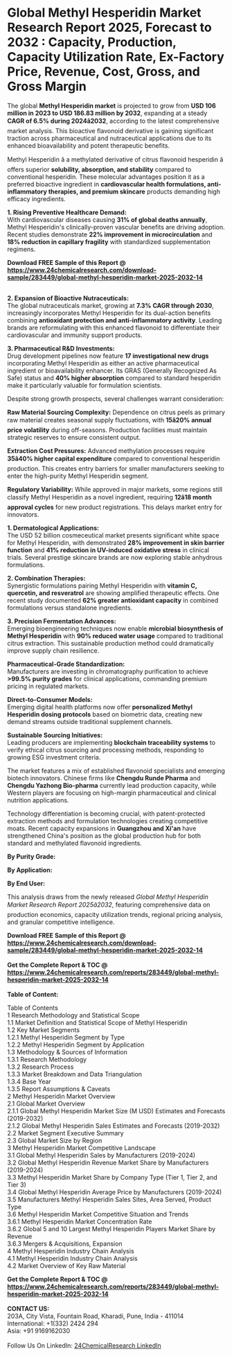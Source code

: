 <h1>Global Methyl Hesperidin Market Research Report 2025, Forecast to 2032 : Capacity, Production, Capacity Utilization Rate, Ex-Factory Price, Revenue, Cost, Gross, and Gross Margin</h1><p>The global <strong>Methyl Hesperidin market</strong> is projected to grow from <strong>USD 106 million in 2023 to USD 186.83 million by 2032</strong>, expanding at a steady <strong>CAGR of 6.5% during 2024â2032</strong>, according to the latest comprehensive market analysis. This bioactive flavonoid derivative is gaining significant traction across pharmaceutical and nutraceutical applications due to its enhanced bioavailability and potent therapeutic benefits.</p><p>Methyl Hesperidin â a methylated derivative of citrus flavonoid hesperidin â offers superior <strong>solubility, absorption, and stability</strong> compared to conventional hesperidin. These molecular advantages position it as a preferred bioactive ingredient in <strong>cardiovascular health formulations, anti-inflammatory therapies, and premium skincare</strong> products demanding high efficacy ingredients.</p><p><strong>1. Rising Preventive Healthcare Demand:</strong><br>
With cardiovascular diseases causing <strong>31% of global deaths annually</strong>, Methyl Hesperidin's clinically-proven vascular benefits are driving adoption. Recent studies demonstrate <strong>22% improvement in microcirculation</strong> and <strong>18% reduction in capillary fragility</strong> with standardized supplementation regimens.</p><div><b>Download FREE Sample of this Report @ 
            <a href="https://www.24chemicalresearch.com/download-sample/283449/global-methyl-hesperidin-market-2025-2032-14">
            https://www.24chemicalresearch.com/download-sample/283449/global-methyl-hesperidin-market-2025-2032-14</a></b></div><br><p><strong>2. Expansion of Bioactive Nutraceuticals:</strong><br>
The global nutraceuticals market, growing at <strong>7.3% CAGR through 2030</strong>, increasingly incorporates Methyl Hesperidin for its dual-action benefits combining <strong>antioxidant protection and anti-inflammatory activity</strong>. Leading brands are reformulating with this enhanced flavonoid to differentiate their cardiovascular and immunity support products.</p><p><strong>3. Pharmaceutical R&amp;D Investments:</strong><br>
Drug development pipelines now feature <strong>17 investigational new drugs</strong> incorporating Methyl Hesperidin as either an active pharmaceutical ingredient or bioavailability enhancer. Its GRAS (Generally Recognized As Safe) status and <strong>40% higher absorption</strong> compared to standard hesperidin make it particularly valuable for formulation scientists.</p><p>Despite strong growth prospects, several challenges warrant consideration:</p><p><strong>Raw Material Sourcing Complexity:</strong> Dependence on citrus peels as primary raw material creates seasonal supply fluctuations, with <strong>15â20% annual price volatility</strong> during off-seasons. Production facilities must maintain strategic reserves to ensure consistent output.</p><p><strong>Extraction Cost Pressures:</strong> Advanced methylation processes require <strong>35â40% higher capital expenditure</strong> compared to conventional hesperidin production. This creates entry barriers for smaller manufacturers seeking to enter the high-purity Methyl Hesperidin segment.</p><p><strong>Regulatory Variability:</strong> While approved in major markets, some regions still classify Methyl Hesperidin as a novel ingredient, requiring <strong>12â18 month approval cycles</strong> for new product registrations. This delays market entry for innovators.</p><p><strong>1. Dermatological Applications:</strong><br>
The USD 52 billion cosmeceutical market presents significant white space for Methyl Hesperidin, with demonstrated <strong>28% improvement in skin barrier function</strong> and <strong>41% reduction in UV-induced oxidative stress</strong> in clinical trials. Several prestige skincare brands are now exploring stable anhydrous formulations.</p><p><strong>2. Combination Therapies:</strong><br>
Synergistic formulations pairing Methyl Hesperidin with <strong>vitamin C, quercetin, and resveratrol</strong> are showing amplified therapeutic effects. One recent study documented <strong>62% greater antioxidant capacity</strong> in combined formulations versus standalone ingredients.</p><p><strong>3. Precision Fermentation Advances:</strong><br>
Emerging bioengineering techniques now enable <strong>microbial biosynthesis of Methyl Hesperidin</strong> with <strong>90% reduced water usage</strong> compared to traditional citrus extraction. This sustainable production method could dramatically improve supply chain resilience.</p><p><strong>Pharmaceutical-Grade Standardization:</strong><br>
	Manufacturers are investing in chromatography purification to achieve <strong>&gt;99.5% purity grades</strong> for clinical applications, commanding premium pricing in regulated markets.</p><p><strong>Direct-to-Consumer Models:</strong><br>
	Emerging digital health platforms now offer <strong>personalized Methyl Hesperidin dosing protocols</strong> based on biometric data, creating new demand streams outside traditional supplement channels.</p><p><strong>Sustainable Sourcing Initiatives:</strong><br>
	Leading producers are implementing <strong>blockchain traceability systems</strong> to verify ethical citrus sourcing and processing methods, responding to growing ESG investment criteria.</p><p>The market features a mix of established flavonoid specialists and emerging biotech innovators. Chinese firms like <strong>Chengdu Runde Pharma</strong> and <strong>Chengdu Yazhong Bio-pharma</strong> currently lead production capacity, while Western players are focusing on high-margin pharmaceutical and clinical nutrition applications.</p><p>Technology differentiation is becoming crucial, with patent-protected extraction methods and formulation technologies creating competitive moats. Recent capacity expansions in <strong>Guangzhou and Xi'an</strong> have strengthened China's position as the global production hub for both standard and methylated flavonoid ingredients.</p><p><strong>By Purity Grade:</strong></p><p><strong>By Application:</strong></p><p><strong>By End User:</strong></p><p>This analysis draws from the newly released <em>Global Methyl Hesperidin Market Research Report 2025â2032</em>, featuring comprehensive data on production economics, capacity utilization trends, regional pricing analysis, and granular competitive intelligence.</p><div><b>Download FREE Sample of this Report @ 
            <a href="https://www.24chemicalresearch.com/download-sample/283449/global-methyl-hesperidin-market-2025-2032-14">
            https://www.24chemicalresearch.com/download-sample/283449/global-methyl-hesperidin-market-2025-2032-14</a></b></div><br><div><b>Get the Complete Report & TOC @ 
            <a href="https://www.24chemicalresearch.com/reports/283449/global-methyl-hesperidin-market-2025-2032-14">
            https://www.24chemicalresearch.com/reports/283449/global-methyl-hesperidin-market-2025-2032-14</a></b></div><br>
            <b>Table of Content:</b><p>Table of Contents<br />
1 Research Methodology and Statistical Scope<br />
1.1 Market Definition and Statistical Scope of Methyl Hesperidin<br />
1.2 Key Market Segments<br />
1.2.1 Methyl Hesperidin Segment by Type<br />
1.2.2 Methyl Hesperidin Segment by Application<br />
1.3 Methodology & Sources of Information<br />
1.3.1 Research Methodology<br />
1.3.2 Research Process<br />
1.3.3 Market Breakdown and Data Triangulation<br />
1.3.4 Base Year<br />
1.3.5 Report Assumptions & Caveats<br />
2 Methyl Hesperidin Market Overview<br />
2.1 Global Market Overview<br />
2.1.1 Global Methyl Hesperidin Market Size (M USD) Estimates and Forecasts (2019-2032)<br />
2.1.2 Global Methyl Hesperidin Sales Estimates and Forecasts (2019-2032)<br />
2.2 Market Segment Executive Summary<br />
2.3 Global Market Size by Region<br />
3 Methyl Hesperidin Market Competitive Landscape<br />
3.1 Global Methyl Hesperidin Sales by Manufacturers (2019-2024)<br />
3.2 Global Methyl Hesperidin Revenue Market Share by Manufacturers (2019-2024)<br />
3.3 Methyl Hesperidin Market Share by Company Type (Tier 1, Tier 2, and Tier 3)<br />
3.4 Global Methyl Hesperidin Average Price by Manufacturers (2019-2024)<br />
3.5 Manufacturers Methyl Hesperidin Sales Sites, Area Served, Product Type<br />
3.6 Methyl Hesperidin Market Competitive Situation and Trends<br />
3.6.1 Methyl Hesperidin Market Concentration Rate<br />
3.6.2 Global 5 and 10 Largest Methyl Hesperidin Players Market Share by Revenue<br />
3.6.3 Mergers & Acquisitions, Expansion<br />
4 Methyl Hesperidin Industry Chain Analysis<br />
4.1 Methyl Hesperidin Industry Chain Analysis<br />
4.2 Market Overview of Key Raw Material</p><div><b>Get the Complete Report & TOC @ 
            <a href="https://www.24chemicalresearch.com/reports/283449/global-methyl-hesperidin-market-2025-2032-14">
            https://www.24chemicalresearch.com/reports/283449/global-methyl-hesperidin-market-2025-2032-14</a></b></div><br><b>CONTACT US:</b><br>
            203A, City Vista, Fountain Road, Kharadi, Pune, India - 411014<br>
            International: +1(332) 2424 294<br>
            Asia: +91 9169162030 <br><br>
            Follow Us On LinkedIn: <a href="https://www.linkedin.com/company/24chemicalresearch/">24ChemicalResearch LinkedIn</a>